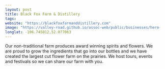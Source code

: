 ```yaml
---
layout: post
title: Black Fox Farm & Distillery
tags:
website: "https://blackfoxfarmanddistillery.com"
image: "https://valley-road.github.io/assoc-web/public/businesses/hero-black-fox-farm.png"
longlat: -106.745812,52.077063
---
```

Our non-traditional farm produces award winning spirits and flowers.  We are proud to grow the ingredients that go into our bottles and we have created the largest cut flower farm on the prairies.  We host tours, events and festivals so we can share our farm with you.
